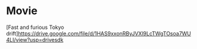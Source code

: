 # Movie
[Fast and furious Tokyo drift]https://drive.google.com/file/d/1HAS9xxonRByJVXl9LcTWgTOsoa7WU4LI/view?usp=drivesdk
